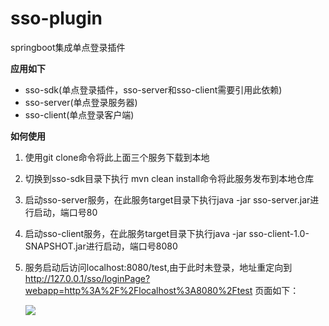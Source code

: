 # sso-plugin
springboot集成单点登录插件

**应用如下**
+ sso-sdk(单点登录插件，sso-server和sso-client需要引用此依赖)
+ sso-server(单点登录服务器)
+ sso-client(单点登录客户端)

**如何使用**
1. 使用git clone命令将此上面三个服务下载到本地
2. 切换到sso-sdk目录下执行 mvn clean install命令将此服务发布到本地仓库
3. 启动sso-server服务，在此服务target目录下执行java -jar sso-server.jar进行启动，端口号80
4. 启动sso-client服务，在此服务target目录下执行java -jar sso-client-1.0-SNAPSHOT.jar进行启动，端口号8080
5. 服务启动后访问localhost:8080/test,由于此时未登录，地址重定向到 http://127.0.0.1/sso/loginPage?webapp=http%3A%2F%2Flocalhost%3A8080%2Ftest
   页面如下：
   
   ![](https://github.com/chaojunma/file_repository/tree/master/sso-plugin/images/sso-login.png)  

